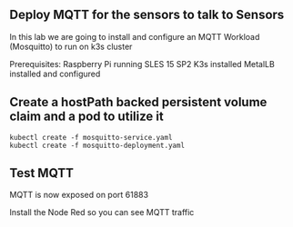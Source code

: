 ## Deploy MQTT for the sensors to talk to Sensors

In this lab we are going to install and configure an MQTT Workload (Mosquitto) to run on k3s cluster

Prerequisites:
     Raspberry Pi running SLES 15 SP2
     K3s installed
     MetalLB installed and configured


## Create a hostPath backed persistent volume claim and a pod to utilize it

    kubectl create -f mosquitto-service.yaml
    kubectl create -f mosquitto-deployment.yaml


## Test MQTT

MQTT is now exposed on port 61883

Install the Node Red so you can see MQTT traffic
